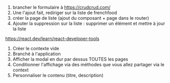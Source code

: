 1. brancher le formulaire à https://crudcrud.com/
2. Une l'ajout fait, rediriger sur la liste de frenchfood
3. créer la page de liste (ajout du composant + page dans le router)
4. Ajouter la suppression sur la liste : supprimer un élément et mettre à jour la liste

https://react.dev/learn/react-developer-tools

1. Créer le contexte vide
2. Branché à l'application
3. Afficher la modal en dur par dessus TOUTES les pages
4. Conditionner l'affichage via des méthodes que vous allez partager via le context
5. Personnaliser le contenu (titre, description)
